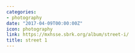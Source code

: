 ```yaml
---
categories:
- photography
date: "2017-04-09T00:00:00Z"
icon: photography
link: https://mxhsse.sbrk.org/album/street-i/
title: street 1
---
```

